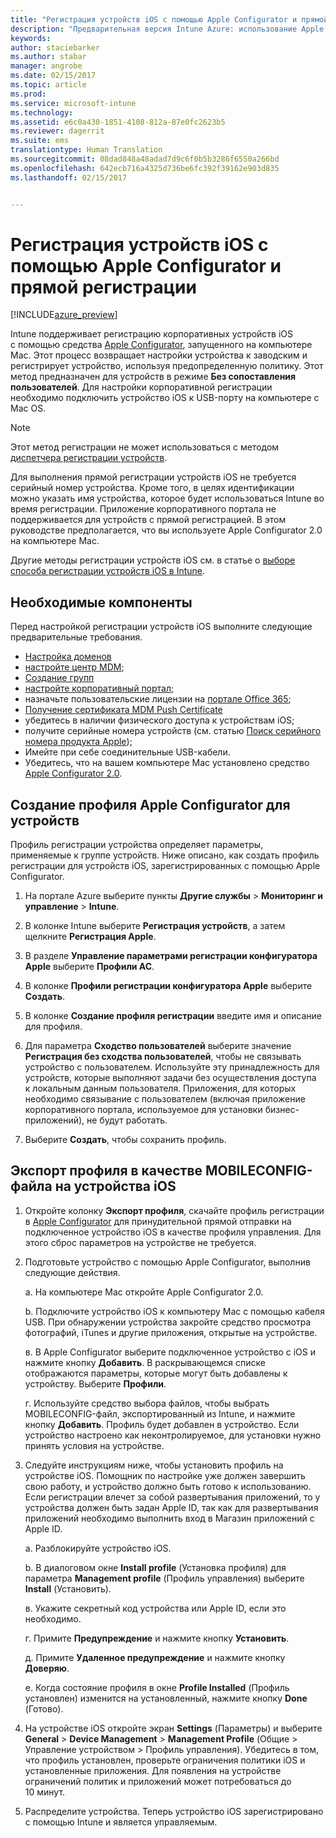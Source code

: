 ```yaml
---
title: "Регистрация устройств iOS с помощью Apple Configurator и прямой регистрации | Предварительная версия Intune Azure | Документация Майкрософт"
description: "Предварительная версия Intune Azure: использование Apple Configurator для прямой регистрации корпоративных устройств iOS."
keywords: 
author: staciebarker
ms.author: stabar
manager: angrobe
ms.date: 02/15/2017
ms.topic: article
ms.prod: 
ms.service: microsoft-intune
ms.technology: 
ms.assetid: e6c0a430-1851-4108-812a-87e0fc2623b5
ms.reviewer: dagerrit
ms.suite: ems
translationtype: Human Translation
ms.sourcegitcommit: 08dad848a48adad7d9c6f0b5b3286f6550a266bd
ms.openlocfilehash: 642ecb716a4325d736be6fc392f39162e903d835
ms.lasthandoff: 02/15/2017


---
```


# <a name="enroll-ios-devices-with-apple-configurator-and-direct-enrollment"></a>Регистрация устройств iOS с помощью Apple Configurator и прямой регистрации 

[!INCLUDE[azure_preview](../includes/azure_preview.md)]

Intune поддерживает регистрацию корпоративных устройств iOS с помощью средства [Apple Configurator](https://itunes.apple.com/us/app/apple-configurator-2/id1037126344?mt=12), запущенного на компьютере Mac. Этот процесс возвращает настройки устройства к заводским и регистрирует устройство, используя предопределенную политику. Этот метод предназначен для устройств в режиме **Без сопоставления пользователей**. Для настройки корпоративной регистрации необходимо подключить устройство iOS к USB-порту на компьютере с Mac OS.

>[!NOTE]
>Этот метод регистрации не может использоваться с методом [диспетчера регистрации устройств](enroll-devices-using-device-enrollment-manager.md).

Для выполнения прямой регистрации устройств iOS не требуется серийный номер устройства. Кроме того, в целях идентификации можно указать имя устройства, которое будет использоваться Intune во время регистрации. Приложение корпоративного портала не поддерживается для устройств с прямой регистрацией. В этом руководстве предполагается, что вы используете Apple Configurator 2.0 на компьютере Mac.

Другие методы регистрации устройств iOS см. в статье о [выборе способа регистрации устройств iOS в Intune](choose-ios-enrollment-method.md).


## <a name="prerequisites"></a>Необходимые компоненты

Перед настройкой регистрации устройств iOS выполните следующие предварительные требования.

- [Настройка доменов](https://docs.microsoft.com/intune/get-started/start-with-a-paid-subscription-to-microsoft-intune-step-2)
- [настройте центр MDM](set-mdm-authority.md);
- [Создание групп](https://docs.microsoft.com/intune/get-started/start-with-a-paid-subscription-to-microsoft-intune-step-5)
- [настройте корпоративный портал](/intune-azure/manage-apps/company-portal-app.md);
- назначьте пользовательские лицензии на [портале Office 365](http://go.microsoft.com/fwlink/p/?LinkId=698854);
- [Получение сертификата MDM Push Certificate](get-an-apple-mdm-push-certificate.md)
- убедитесь в наличии физического доступа к устройствам iOS;
- получите серийные номера устройств (см. статью [Поиск серийного номера продукта Apple](https://support.apple.com//HT204308));
- Имейте при себе соединительные USB-кабели.
- Убедитесь, что на вашем компьютере Mac установлено средство [Apple Configurator 2.0](https://itunes.apple.com/us/app/apple-configurator-2/id1037126344?mt=12).

## <a name="create-an-apple-configurator-profile-for-devices"></a>Создание профиля Apple Configurator для устройств

Профиль регистрации устройства определяет параметры, применяемые к группе устройств. Ниже описано, как создать профиль регистрации для устройств iOS, зарегистрированных с помощью Apple Configurator.

1. На портале Azure выберите пункты **Другие службы** > **Мониторинг и управление** > **Intune**.

2. В колонке Intune выберите **Регистрация устройств**, а затем щелкните **Регистрация Apple**.

3. В разделе **Управление параметрами регистрации конфигуратора Apple** выберите **Профили AC**.

4. В колонке **Профили регистрации конфигуратора Apple** выберите **Создать**.

5. В колонке **Создание профиля регистрации** введите имя и описание для профиля.

6. Для параметра **Сходство пользователей** выберите значение **Регистрация без сходства пользователей**, чтобы не связывать устройство с пользователем. Используйте эту принадлежность для устройств, которые выполняют задачи без осуществления доступа к локальным данным пользователя. Приложения, для которых необходимо связывание с пользователем (включая приложение корпоративного портала, используемое для установки бизнес-приложений), не будут работать.

7. Выберите **Создать**, чтобы сохранить профиль.

## <a name="export-the-profile-as-mobileconfig-to-ios-devices"></a>Экспорт профиля в качестве MOBILECONFIG-файла на устройства iOS

1. Откройте колонку **Экспорт профиля**, скачайте профиль регистрации в [Apple Configurator](https://itunes.apple.com/us/app/apple-configurator-2/id1037126344?mt=12) для принудительной прямой отправки на подключенное устройство iOS в качестве профиля управления. Для этого сброс параметров на устройстве не требуется.

2. Подготовьте устройство с помощью Apple Configurator, выполнив следующие действия.

   а. На компьютере Mac откройте Apple Configurator 2.0.

   b. Подключите устройство iOS к компьютеру Mac с помощью кабеля USB. При обнаружении устройства закройте средство просмотра фотографий, iTunes и другие приложения, открытые на устройстве.

   в. В Apple Configurator выберите подключенное устройство с iOS и нажмите кнопку **Добавить**. В раскрывающемся списке отображаются параметры, которые могут быть добавлены к устройству. Выберите **Профили**.

   г. Используйте средство выбора файлов, чтобы выбрать MOBILECONFIG-файл, экспортированный из Intune, и нажмите кнопку **Добавить**. Профиль будет добавлен в устройство. Если устройство настроено как неконтролируемое, для установки нужно принять условия на устройстве.

3. Следуйте инструкциям ниже, чтобы установить профиль на устройстве iOS. Помощник по настройке уже должен завершить свою работу, и устройство должно быть готово к использованию. Если регистрации влечет за собой развертывания приложений, то у устройства должен быть задан Apple ID, так как для развертывания приложений необходимо выполнить вход в Магазин приложений с Apple ID.

   а. Разблокируйте устройство iOS.

   b. В диалоговом окне **Install profile** (Установка профиля) для параметра **Management profile** (Профиль управления) выберите **Install** (Установить).

   в. Укажите секретный код устройства или Apple ID, если это необходимо.

   г. Примите **Предупреждение** и нажмите кнопку **Установить**.

   д. Примите **Удаленное предупреждение** и нажмите кнопку **Доверяю**.

   е. Когда состояние профиля в окне **Profile Installed** (Профиль установлен) изменится на установленный, нажмите кнопку **Done** (Готово).

4. На устройстве iOS откройте экран **Settings** (Параметры) и выберите **General** > **Device Management** > **Management Profile** (Общие > Управление устройством > Профиль управления). Убедитесь в том, что профиль установлен, проверьте ограничения политики iOS и установленные приложения. Для появления на устройстве ограничений политик и приложений может потребоваться до 10 минут.

5. Распределите устройства. Теперь устройство iOS зарегистрировано с помощью Intune и является управляемым.

